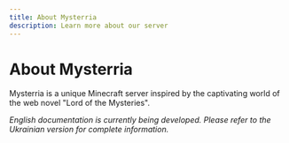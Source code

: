```yaml
---
title: About Mysterria
description: Learn more about our server
---
```


# About Mysterria

Mysterria is a unique Minecraft server inspired by the captivating world of the web novel "Lord of the Mysteries".

*English documentation is currently being developed. Please refer to the Ukrainian version for complete information.*